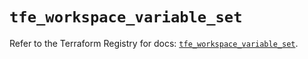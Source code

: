 # `tfe_workspace_variable_set`

Refer to the Terraform Registry for docs: [`tfe_workspace_variable_set`](https://registry.terraform.io/providers/hashicorp/tfe/0.63.0/docs/resources/workspace_variable_set).

